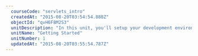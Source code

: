 ```yaml
---
  courseCode: "servlets_intro"
  createdAt: "2015-08-20T03:54:54.888Z"
  objectId: "qvH6F8M2S3"
  unitDescription: "In this unit, you'll setup your development environment using Eclipse to start writing servlet applications. You'll start writing your first servlet and deploy your web application on Tomcat."
  unitName: "Getting Started"
  unitNumber: 1
  updatedAt: "2015-08-20T03:55:54.787Z"
---
```

